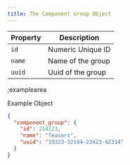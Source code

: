 ```yaml
---
title: The Component Group Object
---
```


| Property | Description |
|---|---|
| `id` | Numeric Unique ID |
| `name` | Name of the group |
| `uuid` | Uuid of the group |

;examplearea

Example Object

```json
{
  "component_group": {
    "id": 214123,
    "name": "Teasers",
    "uuid": "19323-32144-23423-42314"
  }
}
```

